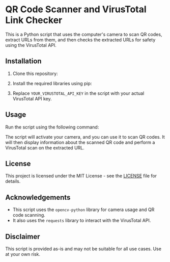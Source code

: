 # QR Code Scanner and VirusTotal Link Checker

This is a Python script that uses the computer's camera to scan QR codes, extract URLs from them, and then checks the extracted URLs for safety using the VirusTotal API.

## Installation

1. Clone this repository:

2. Install the required libraries using pip:

3. Replace `YOUR_VIRUSTOTAL_API_KEY` in the script with your actual VirusTotal API key.

## Usage

Run the script using the following command:

The script will activate your camera, and you can use it to scan QR codes. It will then display information about the scanned QR code and perform a VirusTotal scan on the extracted URL.

## License

This project is licensed under the MIT License - see the [LICENSE](LICENSE) file for details.

## Acknowledgements

- This script uses the `opencv-python` library for camera usage and QR code scanning.
- It also uses the `requests` library to interact with the VirusTotal API.

## Disclaimer

This script is provided as-is and may not be suitable for all use cases. Use at your own risk.

